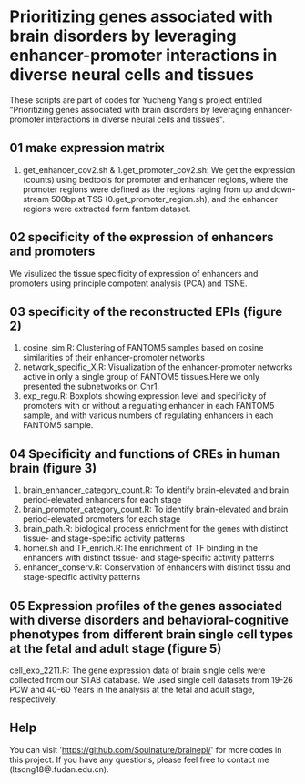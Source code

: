 # Prioritizing genes associated with brain disorders by leveraging enhancer-promoter interactions in diverse neural cells and tissues

These scripts are part of codes for Yucheng Yang's project entitled "Prioritizing genes associated with brain disorders by leveraging enhancer-promoter interactions in diverse neural cells and tissues". 

## 01 make expression matrix

1. get_enhancer_cov2.sh & 1.get_promoter_cov2.sh: We get the expression (counts) using bedtools for promoter and enhancer regions, where the promoter regions were defined as the regions raging from up and down-stream 500bp at TSS (0.get_promoter_region.sh), and the enhancer regions were extracted form fantom dataset.


## 02 specificity of the expression of enhancers and promoters

We visulized the tissue specificity of expression of enhancers and promoters using principle compotent analysis (PCA) and TSNE.


## 03 specificity of the reconstructed EPIs (figure 2)

1. cosine_sim.R: Clustering of FANTOM5 samples based on cosine similarities of their enhancer-promoter networks
2. network_specific_X.R: Visualization of the enhancer-promoter networks active in only a single group of FANTOM5 tissues.Here we only presented the subnetworks on Chr1.
3. exp_regu.R: Boxplots showing expression level and specificity of promoters with or without a regulating enhancer in each 
FANTOM5 sample, and with various numbers of regulating enhancers in each FANTOM5 sample.

## 04 Specificity and functions of CREs in human brain (figure 3)
1. brain_enhancer_category_count.R: To identify brain-elevated and brain period-elevated enhancers for each stage
2. brain_promoter_category_count.R: To identify brain-elevated and brain period-elevated promoters for each stage
3. brain_path.R: biological process enrichment for the genes with distinct tissue- and stage-specific activity patterns
4. homer.sh and TF_enrich.R:The enrichment of TF binding in the enhancers with distinct tissue- and stage-specific activity patterns
5. enhancer_conserv.R: Conservation of enhancers with distinct tissu and stage-specific activity patterns


## 05 Expression profiles of the genes associated with diverse disorders and behavioral-cognitive phenotypes from different brain single cell types at the fetal and adult stage (figure 5)
cell_exp_2211.R: The gene expression data of brain single cells were collected from our STAB database. We used single cell datasets from 19-26 PCW and 40-60 Years in the analysis at the fetal and adult stage, respectively.

## Help
You can visit 'https://github.com/Soulnature/brainepl/' for more codes in this project. If you have any questions, please feel free to contact me (ltsong18@.fudan.edu.cn).
